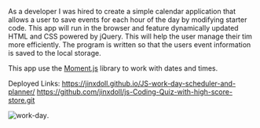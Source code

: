 As a developer I was hired to create a simple calendar application that allows a user to save events for each hour of the day by modifying starter code. This app will run in the browser and feature dynamically updated HTML and CSS powered by jQuery. This will help the user manage their tim more efficiently. The program is written so that the users event information is saved to the local storage. 




This app use the [Moment.js](https://momentjs.com/) library to work with dates and times. 



Deployed Links:
https://jinxdoll.github.io/JS-work-day-scheduler-and-planner/
https://github.com/jinxdoll/js-Coding-Quiz-with-high-score-store.git

<link rel="screenshot"><img src="Assets\work-day-scheduler-screenshot.png" alt="work-day" /></a>.